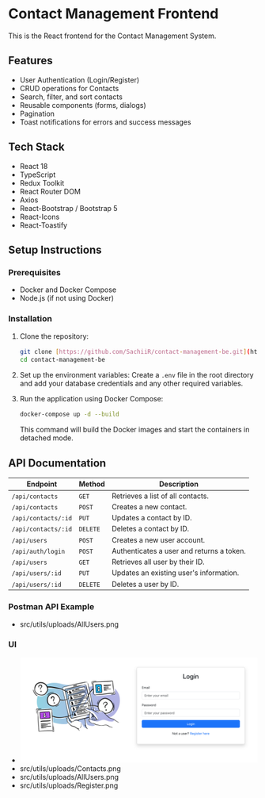# Contact Management Frontend

This is the React frontend for the Contact Management System.

## Features

- User Authentication (Login/Register)
- CRUD operations for Contacts
- Search, filter, and sort contacts
- Reusable components (forms, dialogs)
- Pagination
- Toast notifications for errors and success messages

## Tech Stack

- React 18
- TypeScript
- Redux Toolkit
- React Router DOM
- Axios
- React-Bootstrap / Bootstrap 5
- React-Icons
- React-Toastify

## Setup Instructions

### Prerequisites
- Docker and Docker Compose
- Node.js (if not using Docker)

### Installation
1.  Clone the repository:
    ```bash
    git clone [https://github.com/SachiiR/contact-management-be.git](https://github.com/SachiiR/contact-management-be.git)
    cd contact-management-be
    ```
2.  Set up the environment variables:
    Create a `.env` file in the root directory and add your database credentials and any other required variables.

3.  Run the application using Docker Compose:
    ```bash
    docker-compose up -d --build
    ```
    This command will build the Docker images and start the containers in detached mode.

## API Documentation

| Endpoint                        | Method | Description                                    |
| ------------------------------- | ------ | ---------------------------------------------- |
| `/api/contacts`                 | `GET`  | Retrieves a list of all contacts.              |
| `/api/contacts`                 | `POST` | Creates a new contact.                         |
| `/api/contacts/:id`             | `PUT`  | Updates a contact by ID.                       |
| `/api/contacts/:id`             | `DELETE`| Deletes a contact by ID.                      |
| `/api/users`	                  | `POST` | Creates a new user account.                    |
| `/api/auth/login`	              | `POST` | Authenticates a user and returns a token.      |
| `/api/users`	                  | `GET`  | Retrieves all user by their ID.                |
| `/api/users/:id`	              |`PUT`    |Updates an existing user's information.        |                    
| `/api/users/:id`	              |`DELETE`	| Deletes a user by ID.|

### Postman API Example
- src/utils/uploads/AllUsers.png

### UI
- ![login page](src/utils/uploads/Login.png)
- src/utils/uploads/Contacts.png
- src/utils/uploads/AllUsers.png
- src/utils/uploads/Register.png
